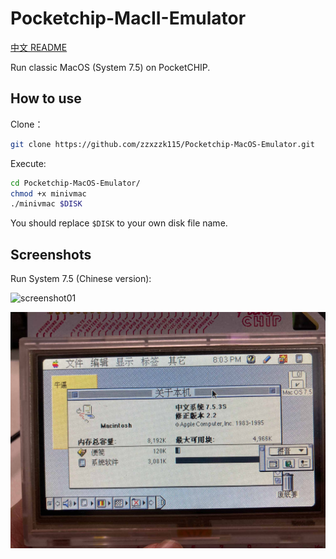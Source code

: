 

# Pocketchip-MacII-Emulator

[中文 README](./README.CN.md)

Run classic MacOS (System 7.5) on PocketCHIP.


## How to use

Clone：

```bash
git clone https://github.com/zzxzzk115/Pocketchip-MacOS-Emulator.git
```

Execute:

```bash
cd Pocketchip-MacOS-Emulator/
chmod +x minivmac
./minivmac $DISK
```

You should replace `$DISK` to your own disk file name.


## Screenshots

Run System 7.5 (Chinese version):

![screenshot01](./screenshots/screenshot01.png)

![IMG_0700](./screenshots/demo.jpg)
